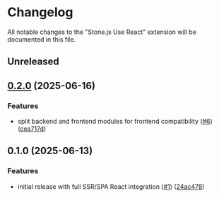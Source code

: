 # Changelog

All notable changes to the "Stone.js Use React" extension will be documented in this file.

## Unreleased


## [0.2.0](https://github.com/stone-foundation/stone-js-use-react/compare/v0.1.0...v0.2.0) (2025-06-16)


### Features

* split backend and frontend modules for frontend compatibility ([#6](https://github.com/stone-foundation/stone-js-use-react/issues/6)) ([cea717d](https://github.com/stone-foundation/stone-js-use-react/commit/cea717df59d931171c9b983d21c54ed07570bf46))

## 0.1.0 (2025-06-13)


### Features

* initial release with full SSR/SPA React integration ([#1](https://github.com/stone-foundation/stone-js-use-react/issues/1)) ([24ac478](https://github.com/stone-foundation/stone-js-use-react/commit/24ac47827834abe5b56b9c1fd2db34239644d86b))
